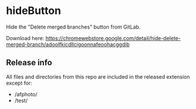 # hideButton
Hide the "Delete merged branches" button from GitLab.

Download here: https://chromewebstore.google.com/detail/hide-delete-merged-branch/adoolfkicdllcigoonnafeoohacggdib

## Release info
All files and directories from this repo are included in the released extension except for:
- /afphoto/
- /test/
